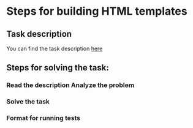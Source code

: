 # Steps for building HTML templates

##  Task description

You can find the task description [here](task)

##  Steps for solving the task:

### **Read** the description **Analyze** the problem



### Solve the task


### Format for running tests

```javascript

```
